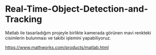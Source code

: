 # Real-Time-Object-Detection-and-Tracking

Matlab ile tasarladığım projeyle birlikte kamerada görünen mavi renkteki cisimlerin bulunması ve takibi işlemini yapabiliyoruz.

https://www.mathworks.com/products/matlab.html
